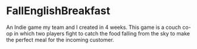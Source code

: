 # FallEnglishBreakfast
An Indie game my team and I created in 4 weeks.  This game is a couch co-op in which two players fight to catch the food falling from the sky to make the perfect meal for the incoming customer.
